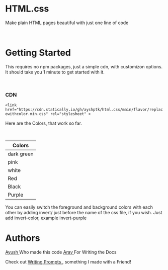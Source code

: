 # HTML.css 
Make plain HTML pages beautiful with just one line of code 

<br>

# Getting Started

This requires no npm packages, just a simple cdn, with customizon options. It should take you 1 minute to get started with it.

<br>

### CDN
```<link href="https://cdn.statically.io/gh/ayshptk/html.css/main/flavor/replacewithcolor.min.css" rel="stylesheet" >```

Here are the Colors, that work so far.

<br>

| Colors        | 
| ------------- |
| dark green   | 
| pink   |    
| white|   
| Red |
| Black |
| Purple |

You can easily switch the foreground and background colors with each other by adding invert/ just before the name of the css file, if you wish.
Just add invert-color, example invert-purple






# Authors

 <a href="https//twitter.com/ayshptk"> Ayush </a> Who made this code </a>
 <a href="https//twitter.com/heyarav/"> Arav </a> For Writing the Docs </a>
 <br>
 
 Check out <a href="https://writingprompts.ml"> Writing Prompts </a>, something I made with a Friend!
